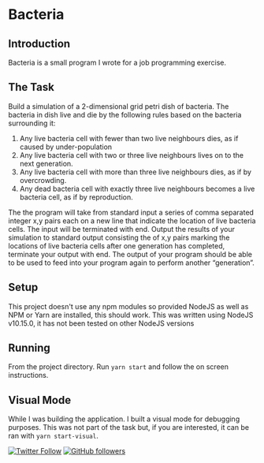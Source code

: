# Bacteria
## Introduction
Bacteria is a small program I wrote for a job programming exercise.

## The Task
Build a simulation of a 2-dimensional grid petri dish of bacteria. The bacteria in dish live and die by the following rules based on the bacteria surrounding it:
1. Any live bacteria cell with fewer than two live neighbours dies, as if caused by under-population
2. Any live bacteria cell with two or three live neighbours lives on to the next generation.
3. Any live bacteria cell with more than three live neighbours dies, as if by overcrowding.
4. Any dead bacteria cell with exactly three live neighbours becomes a live bacteria cell, as if by reproduction.

The the program will take from standard input a series of comma separated integer x,y pairs each on a new line that indicate the location of live bacteria cells. The input will be terminated with end. Output the results of your simulation to standard output consisting the of x,y pairs marking the locations of live bacteria cells after one generation has completed, terminate your output with end. The output of your program should be able to be used to feed into your program again to perform another “generation”.

## Setup
This project doesn't use any npm modules so provided NodeJS as well as NPM or Yarn are installed, this should work. This was written using NodeJS v10.15.0, it has not been tested on other NodeJS versions

## Running
From the project directory. Run `yarn start` and follow the on screen instructions.

## Visual Mode
While I was building the application. I built a visual mode for debugging purposes. This was not part of the task but, if you are interested, it can be ran with `yarn start-visual`.

[![Twitter Follow](https://img.shields.io/twitter/follow/mvd_vandie.svg?label=Follow%20on%20Twitter&style=flat-square)](https://twitter.com/MVD_Vandie) 
[![GitHub followers](https://img.shields.io/github/followers/vandie.svg?label=Follow%20on%20Github&style=flat-square)](https://github.com/vandie)